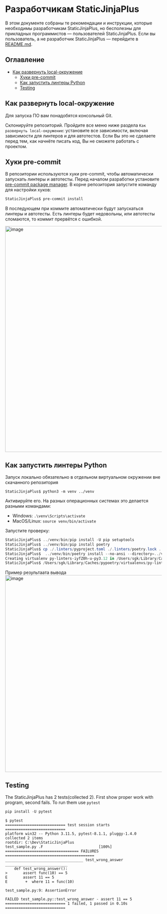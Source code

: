 # Разработчикам StaticJinjaPlus

В этом документе собраны те рекомендации и инструкции, которые необходимы разработчикам StaticJinjaPlus, но бесполезны для прикладных программистов — пользователей StaticJinjaPlus. Если вы пользователь, а не разработчик StaticJinjaPlus — перейдите в [README.md](https://github.com/MrDave/StaticJinjaPlus/blob/main/README.md).

## Оглавление

- [Как развернуть local-окружение](#Как-развернуть-local-окружение)
   - [Хуки pre-commit](#Хуки-pre-commit)
   - [Как запустить линтеры Python](#Как-запустить-линтеры-Python)
   - [Testing](#Testing)


## Как развернуть local-окружение

Для запуска ПО вам понадобятся консольный Git.

Склонируйте репозиторий. Пройдите все меню ниже раздела `Как развернуть local-окружение`: установите все зависимости, включая зависимости для линтеров и для автотестов. Если Вы это не сделаете перед тем, как начнёте писать код, Вы не сможете работать с проектом.



## Хуки pre-commit

В репозитории используются хуки pre-commit, чтобы автоматически запускать линтеры и автотесты. Перед началом разработки установите [pre-commit package manager](https://pre-commit.com).
В корне репозитория запустите команду для настройки хуков:

```PowerShell
StaticJinjaPlus$ pre-commit install
```

В последующем при коммите автоматически будут запускаться линтеры и автотесты. Есть линтеры будет недовольны, или автотесты сломаются, то коммит прервётся с ошибкой.

<img width="725" alt="image" src="https://github.com/SGKespace/StaticJinjaPlus/assets/55636018/9ce1b85c-fd69-45dd-9846-77c0fc2b3d22">



## Как запустить линтеры Python
Запуск локально обязательно в отдельном виртуальном окружении вне скачанного репозитория

```shell
StaticJinjaPlus$ python3 -m venv ../venv
```
  
Активируйте его. На разных операционных системах это делается разными командами:

- Windows: `.\venv\Scripts\activate`
- MacOS/Linux: `source venv/bin/activate`

Запустите проверку:

```PowerShell
StaticJinjaPlus$ ../venv/bin/pip install -U pip setuptools
StaticJinjaPlus$ ../venv/bin/pip install poetry
StaticJinjaPlus$ cp ./.linters/pyproject.toml ./.linters/poetry.lock ../venv/bin
StaticJinjaPlus$  ../venv/bin/poetry install --no-ansi --directory=../venv/bin
Creating virtualenv py-linters-iyfZ0h-u-py3.12 in /Users/sgk/Library/Caches/pypoetry/virtualenvs
StaticJinjaPlus$ /Users/sgk/Library/Caches/pypoetry/virtualenvs/py-linters-iyfZ0h-u-py3.12/bin/flake8 ../StaticJinjaPlus
```
Пример результаата вывода
<img width="632" alt="image" src="https://github.com/SGKespace/StaticJinjaPlus/assets/55636018/d652d97e-5265-4735-8730-5b9c83f1c24d">



## Testing

The StaticJinjaPlus has 2 tests(collected 2). First show proper work with program, second fails. To run them use `pytest`

```PowerShell
pip install -U pytest
```

```shell
$ pytest
=========================== test session starts ===========================
platform win32 -- Python 3.11.5, pytest-8.1.1, pluggy-1.4.0
collected 2 items
rootdir: C:\Dev\StaticJinjaPlus
test_sample.py .F                         [100%]
================================= FAILURES ========================================
___________________________________ test_wrong_answer ____________________________
    def test_wrong_answer():
>       assert func(10) == 5
E       assert 11 == 5
E        +  where 11 = func(10)

test_sample.py:9: AssertionError

FAILED test_sample.py::test_wrong_answer - assert 11 == 5
=========================== 1 failed, 1 passed in 0.10s ===========================
```
